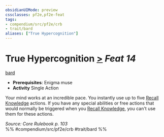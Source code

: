 ```yaml
---
obsidianUIMode: preview
cssclasses: pf2e,pf2e-feat
tags:
- compendium/src/pf2e/crb
- trait/bard
aliases: ["True Hypercognition"]
---
```

# True Hypercognition  [>](rules/core-rulebook/chapter-9-playing-the-game.md#Actions "Single Action") *Feat 14*  
[bard](rules/traits/bard.md "Bard Class Trait")  

- **Prerequisites**: Enigma muse
- **Activity** Single Action

Your mind works at an incredible pace. You instantly use up to five [Recall Knowledge](rules/actions/recall-knowledge.md) actions. If you have any special abilities or free actions that would normally be triggered when you [Recall Knowledge](rules/actions/recall-knowledge.md), you can't use them for these actions.

*Source: Core Rulebook p. 103*  
%% #compendium/src/pf2e/crb #trait/bard %%
